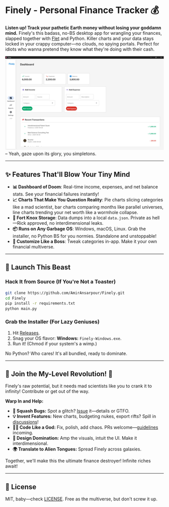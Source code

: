 # Finely - Personal Finance Tracker 💰

**Listen up! Track your pathetic Earth money without losing your goddamn mind.** Finely's this badass, no-BS desktop app for wrangling your finances, slapped together with [Flet](https://flet.dev) and Python. Killer charts and your data stays locked in your crappy computer—no clouds, no spying portals. Perfect for idiots who wanna pretend they know what they're doing with their cash.

![Finely Dashboard](screenshots/dashboard.jpg) – Yeah, gaze upon its glory, you simpletons.

---

## ✨ Features That'll Blow Your Tiny Mind

- **📊 Dashboard of Doom**: Real-time income, expenses, and net balance stats. See your financial failures instantly!
- **📈 Charts That Make You Question Reality**: Pie charts slicing categories like a mad scientist, bar charts comparing months like parallel universes, line charts trending your net worth like a wormhole collapse.
- **💾 Fort Knox Storage**: Data dumps into a local `data.json`. Private as hell—Rick approved, no interdimensional leaks.
- **📦 Runs on Any Garbage OS**: Windows, macOS, Linux. Grab the installer, no Python BS for you normies. Standalone and unstoppable!
- **🔧 Customize Like a Boss**: Tweak categories in-app. Make it your own financial multiverse.

---

## 🚀 Launch This Beast

### Hack It from Source (If You're Not a Toaster)

```bash
git clone https://github.com/AmirAnsarpour/Finely.git
cd Finely
pip install -r requirements.txt
python main.py
```

### Grab the Installer (For Lazy Geniuses)

1. Hit [Releases](https://github.com/AmirAnsarpour/Finely/releases).
2. Snag your OS flavor: **Windows:** `Finely-Windows.exe`.
3. Run it! (Chmod if your system's a wimp.)

No Python? Who cares! It's all bundled, ready to dominate.

---

## 🤝 Join the My-Level Revolution! 🚀

Finely's raw potential, but it needs mad scientists like you to crank it to infinity! Contribute or get out of the way.

**Warp In and Help:**

- **🐞 Squash Bugs:** Spot a glitch? [Issue](https://github.com/AmirAnsarpour/Finely/issues) it—details or GTFO.
- **💡 Invent Features:** New charts, budgeting nukes, export rifts? Spill in [discussions](https://github.com/AmirAnsarpour/Finely/discussions)!
- **👨‍💻 Code Like a God:** Fix, polish, add chaos. PRs welcome—[guidelines](CONTRIBUTING.md) incoming.
- **🎨 Design Domination:** Amp the visuals, intuit the UI. Make it interdimensional.
- **🌍 Translate to Alien Tongues:** Spread Finely across galaxies.

Together, we'll make this the ultimate finance destroyer! Infinite riches await!

---

## 📄 License

MIT, baby—check [LICENSE](LICENSE). Free as the multiverse, but don't screw it up.
